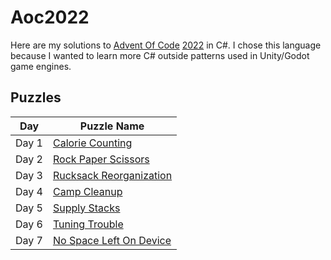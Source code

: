 # Aoc2022

Here are my solutions to [Advent Of Code](https://adventofcode.com/) [2022](https://adventofcode.com/2022) in C#.
I chose this language because I wanted to learn more C# outside patterns used in Unity/Godot game engines.

## Puzzles

| Day   | Puzzle Name                                                    |
|-------|----------------------------------------------------------------|
| Day 1 | [Calorie Counting](https://adventofcode.com/2022/day/1)        |
| Day 2 | [Rock Paper Scissors](https://adventofcode.com/2022/day/2)     |
| Day 3 | [Rucksack Reorganization](https://adventofcode.com/2022/day/3) |
| Day 4 | [Camp Cleanup](https://adventofcode.com/2022/day/4)            |
| Day 5 | [Supply Stacks](https://adventofcode.com/2022/day/5)           |
| Day 6 | [Tuning Trouble](https://adventofcode.com/2022/day/6)          |
| Day 7 | [No Space Left On Device](https://adventofcode.com/2022/day/7) |
